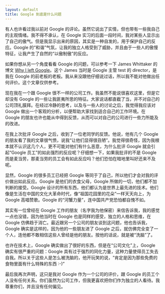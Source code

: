 ```yaml
---
layout: default
title: Google 到底是什么问题
---
```



有人也许看过我以前对 Google 的评论。虽然它说出了实情，但也带有一些我自己的主观情绪。我不得不承认，在 Google 实习的后面一段时间，我对某些人显示出了自己的傲气。但是我显示出来的原因，其实是一种自发的，用于保护自己的反应。Google 的“和谐”气氛，让我的独立人格受到了威胁，并且由于一些人的傲慢特征，让我产生了自然的“以傲制傲”的反应。

如果你想从另一个角度看看 Google 的问题，可以参考一下 James Whittaker 的博文 [Why I left Google](http://blogs.msdn.com/b/jw_on_tech/archive/2012/03/13/why-i-left-google.aspx)。这个 James 当时是 Google 主管 test 的 director，是我在 Google 的前老板的老板。我从来没跟他仔细说过话，所以我不能对他做出任何评价。这个文章仅供参考。

现在我在一个跟 Google 很不一样的公司工作。我虽然不能说很喜欢这里，但是它却没有 Google 的一些让我匪夷所思的特征。大家说话都直截了当，并不对自己的公司顶礼膜拜。在经过冷静的思考，以及与一些人的讨论之后，我觉得我应该对 Google 做出一个客观的分析，以便帮助大家找到适合自己的工作环境。在 Google 的朋友也许也能从中得到反馈，从而可以对自己的公司进行一些力所能及的改进。

在我上次批评 Google 之后，收到了一位老同学的反馈。他说，他有几个 Google 的朋友看了我的文章很气愤，说我“让他们显得很丑陋”。我觉得很奇怪，因为我根本就不认识这几个人，更不可能对他们有什么恶意，为什么批评 Google 就会引起“Google 员工”的如此强烈的反应呢？仔细想一下，如果我批评的不是 Google 而是麦当劳，那麦当劳的员工会有如此反应吗？他们恐怕在暗地里叫好还来不及呢。

显然，Google 的很多员工已经把 Google 等同于了自己，所以他们才会对我的评价做出如此反应。Google 是他们的衣食父母，Google 所做的一切，他们都不加判断的接受。Google 设计的所有东西，他们都认为是世界上最先进的技术。他们像是生活在中国的文化大革命时代，像“祖国花园里的花朵”一样天天向上，为 Google 高唱赞歌。Google 的“河蟹力量”，连中国共产党恐怕都自愧不如。

其实有一位曾经在 Google 工作的朋友（名字我为他保密）来信告诉我，我的感觉一点也没错，因为他当时在 Google 也是同样的感受，独立的人格和思维，在 Google 仿佛趋于消亡。最近跟另一个公司的朋友谈到这问题，他也告诉我，Google 确实是这样的，因为他的一些朋友进了 Google 之后，就仿佛完全变了一个人，连他都不敢相信这些人曾经是他的朋友。按他的话说，就是被“洗脑”了。

也许在技术上，Google 确实做出了很好的东西，但是在“公司文化”上，Google 确实有很严重的问题：Google 具有过于强烈的同化力量，这种力量使得员工失去自我。所以关于这些人是怎么被洗脑的，他开玩笑的说，“肯定是因为那些免费的食物里面有什么特殊的东西 :-)”

最后我再次声明，这只是我对 Google 作为一个公司的评价，跟 Google 的员工个人没有任何关系。你们虽然为公司工作，但我更喜欢把你们作为独立的人看待。我尊重你们，并且没有任何偏见。
